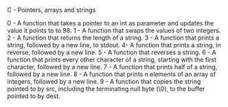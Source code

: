 C - Pointers, arrays and strings

0 - A function that takes a pointer to an int as parameter and updates the value it points to to 98. 1 - A function that swaps the values of two integers. 2 - A function that returns the length of a string. 3 - A function that prints a string, followed by a new line, to stdout. 4- A function that prints a string, in reverse, followed by a new line. 5 - A function that reverses a string. 6 - A function that prints every other character of a string, starting with the first character, followed by a new line. 7 - A function that prints half of a string, followed by a new line. 8 - A function that prints n elements of an array of integers, followed by a new line. 9 - A function that copies the string pointed to by src, including the terminating null byte (\0), to the buffer pointed to by dest.
